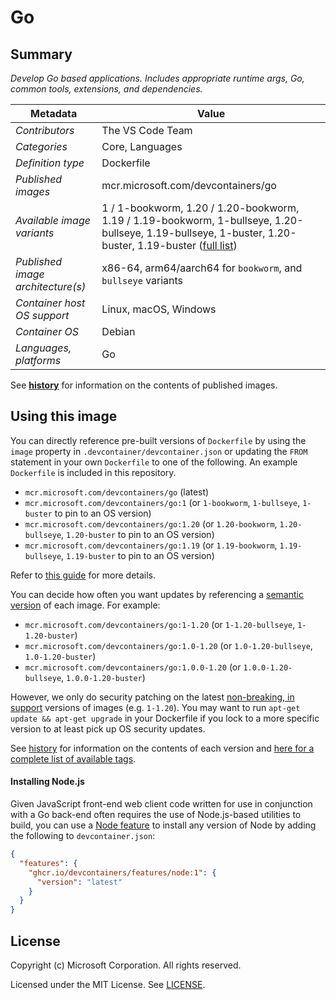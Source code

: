 # Go

## Summary

*Develop Go based applications. Includes appropriate runtime args, Go, common tools, extensions, and dependencies.*

| Metadata | Value |
|----------|-------|
| *Contributors* | The VS Code Team |
| *Categories* | Core, Languages |
| *Definition type* | Dockerfile |
| *Published images* | mcr.microsoft.com/devcontainers/go |
| *Available image variants* | 1 / 1-bookworm, 1.20 / 1.20-bookworm, 1.19 / 1.19-bookworm, 1-bullseye, 1.20-bullseye, 1.19-bullseye, 1-buster, 1.20-buster, 1.19-buster ([full list](https://mcr.microsoft.com/v2/devcontainers/go/tags/list)) |
| *Published image architecture(s)* | x86-64, arm64/aarch64 for `bookworm`, and `bullseye` variants |
| *Container host OS support* | Linux, macOS, Windows |
| *Container OS* | Debian |
| *Languages, platforms* | Go |

See **[history](history)** for information on the contents of published images.

## Using this image

You can directly reference pre-built versions of `Dockerfile` by using the `image` property in `.devcontainer/devcontainer.json` or updating the `FROM` statement in your own  `Dockerfile` to one of the following. An example `Dockerfile` is included in this repository.

- `mcr.microsoft.com/devcontainers/go` (latest)
- `mcr.microsoft.com/devcontainers/go:1` (or `1-bookworm`, `1-bullseye`, `1-buster` to pin to an OS version)
- `mcr.microsoft.com/devcontainers/go:1.20` (or `1.20-bookworm`, `1.20-bullseye`, `1.20-buster` to pin to an OS version)
- `mcr.microsoft.com/devcontainers/go:1.19` (or `1.19-bookworm`, `1.19-bullseye`, `1.19-buster` to pin to an OS version)

Refer to [this guide](https://containers.dev/guide/dockerfile) for more details.

You can decide how often you want updates by referencing a [semantic version](https://semver.org/) of each image. For example:

- `mcr.microsoft.com/devcontainers/go:1-1.20` (or `1-1.20-bullseye`, `1-1.20-buster`)
- `mcr.microsoft.com/devcontainers/go:1.0-1.20` (or `1.0-1.20-bullseye`, `1.0-1.20-buster`)
- `mcr.microsoft.com/devcontainers/go:1.0.0-1.20` (or `1.0.0-1.20-bullseye`, `1.0.0-1.20-buster`)

However, we only do security patching on the latest [non-breaking, in support](https://github.com/devcontainers/images/issues/90) versions of images (e.g. `1-1.20`). You may want to run `apt-get update && apt-get upgrade` in your Dockerfile if you lock to a more specific version to at least pick up OS security updates.

See [history](history) for information on the contents of each version and [here for a complete list of available tags](https://mcr.microsoft.com/v2/devcontainers/go/tags/list).


#### Installing Node.js

Given JavaScript front-end web client code written for use in conjunction with a Go back-end often requires the use of Node.js-based utilities to build, you can use a [Node feature](https://github.com/devcontainers/features/tree/main/src/node) to install any version of Node by adding the following to `devcontainer.json`:

```json
{
  "features": {
    "ghcr.io/devcontainers/features/node:1": {
      "version": "latest"
    }
  }
}
```

## License

Copyright (c) Microsoft Corporation. All rights reserved.

Licensed under the MIT License. See [LICENSE](https://github.com/microsoft/vscode-dev-containers/blob/main/LICENSE).

